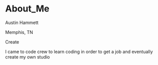 # About_Me


 Austin Hammett

 Memphis, TN

 Create

 I came to code crew to learn coding in order to get a job and eventually
 create my own studio